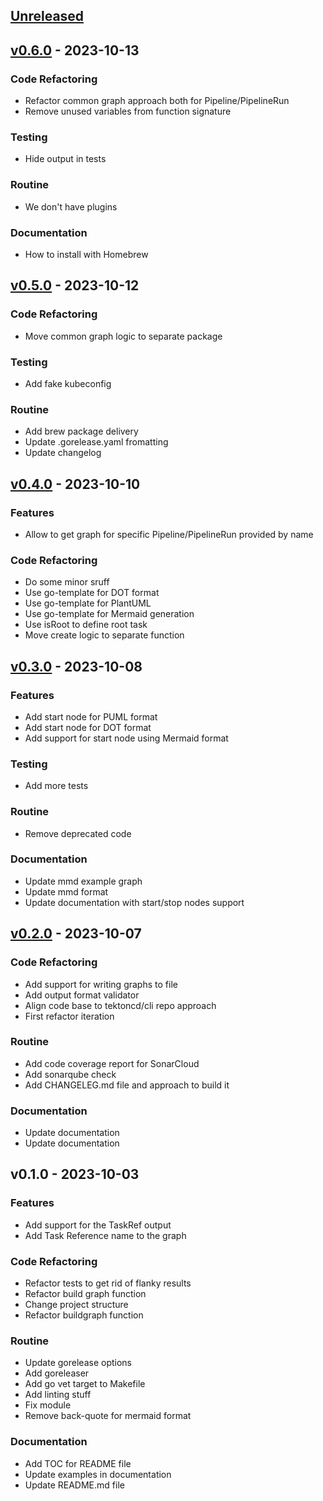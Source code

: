 <a name="unreleased"></a>
## [Unreleased]


<a name="v0.6.0"></a>
## [v0.6.0] - 2023-10-13
### Code Refactoring

- Refactor common graph approach both for Pipeline/PipelineRun
- Remove unused variables from function signature

### Testing

- Hide output in tests

### Routine

- We don't have plugins

### Documentation

- How to install with Homebrew


<a name="v0.5.0"></a>
## [v0.5.0] - 2023-10-12
### Code Refactoring

- Move common graph logic to separate package

### Testing

- Add fake kubeconfig

### Routine

- Add brew package delivery
- Update .gorelease.yaml fromatting
- Update changelog


<a name="v0.4.0"></a>
## [v0.4.0] - 2023-10-10
### Features

- Allow to get graph for specific Pipeline/PipelineRun provided by name

### Code Refactoring

- Do some minor sruff
- Use go-template for DOT format
- Use go-template for PlantUML
- Use go-template for Mermaid generation
- Use isRoot to define root task
- Move create logic to separate function


<a name="v0.3.0"></a>
## [v0.3.0] - 2023-10-08
### Features

- Add start node for PUML format
- Add start node for DOT format
- Add support for start node using Mermaid format

### Testing

- Add more tests

### Routine

- Remove deprecated code

### Documentation

- Update mmd example graph
- Update mmd format
- Update documentation with start/stop nodes support


<a name="v0.2.0"></a>
## [v0.2.0] - 2023-10-07
### Code Refactoring

- Add support for writing graphs to file
- Add output format validator
- Align code base to tektoncd/cli repo approach
- First refactor iteration

### Routine

- Add code coverage report for SonarCloud
- Add sonarqube check
- Add CHANGELEG.md file and approach to build it

### Documentation

- Update documentation
- Update documentation


<a name="v0.1.0"></a>
## v0.1.0 - 2023-10-03
### Features

- Add support for the TaskRef output
- Add Task Reference name to the graph

### Code Refactoring

- Refactor tests to get rid of flanky results
- Refactor build graph function
- Change project structure
- Refactor buildgraph function

### Routine

- Update gorelease options
- Add goreleaser
- Add go vet target to Makefile
- Add linting stuff
- Fix module
- Remove back-quote for mermaid format

### Documentation

- Add TOC for README file
- Update examples in documentation
- Update README.md file


[Unreleased]: https://github.com/sergk/tkn-graph/compare/v0.6.0...HEAD
[v0.6.0]: https://github.com/sergk/tkn-graph/compare/v0.5.0...v0.6.0
[v0.5.0]: https://github.com/sergk/tkn-graph/compare/v0.4.0...v0.5.0
[v0.4.0]: https://github.com/sergk/tkn-graph/compare/v0.3.0...v0.4.0
[v0.3.0]: https://github.com/sergk/tkn-graph/compare/v0.2.0...v0.3.0
[v0.2.0]: https://github.com/sergk/tkn-graph/compare/v0.1.0...v0.2.0
